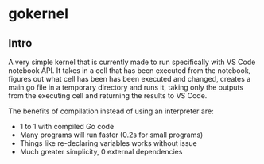 
# gokernel

## Intro
A very simple kernel that is currently made to run specifically with VS Code notebook API. It takes in a cell that has been executed from the notebook, figures out what cell has been has been executed and changed, creates a main.go file in a temporary directory and runs it, taking only the outputs from the executing cell and returning the results to VS Code.

The benefits of compilation instead of using an interpreter are: 
- 1 to 1 with compiled Go code
- Many programs will run faster (0.2s for small programs)
- Things like re-declaring variables works without issue
- Much greater simplicity, 0 external dependencies
